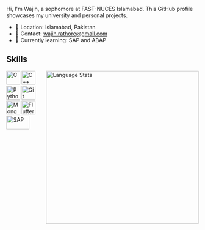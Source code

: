 
Hi, I'm Wajih, a sophomore at FAST-NUCES Islamabad. This GitHub profile showcases my university and personal projects.

- 📍 Location: Islamabad, Pakistan
- 📧 Contact: [wajih.rathore@gmail.com](mailto:wajih.rathore@gmail.com)
- 🧠 Currently learning: SAP and ABAP

## Skills
<img align="right" alt="Language Stats" width="400" src="https://github-readme-stats.vercel.app/api/top-langs/?username=wajih-rathore&layout=compact&langs_count=8&theme=dark">
<p align="left"> 
  <a href="https://docs.microsoft.com/en-us/cpp/?view=msvc-170" target="_blank" rel="noreferrer"><img src="https://raw.githubusercontent.com/danielcranney/readme-generator/main/public/icons/skills/c-colored.svg" width="36" height="36" alt="C" /></a>
  <a href="https://docs.microsoft.com/en-us/cpp/?view=msvc-170" target="_blank" rel="noreferrer"><img src="https://raw.githubusercontent.com/danielcranney/readme-generator/main/public/icons/skills/cplusplus-colored.svg" width="36" height="36" alt="C++" /></a>
  <a href="https://www.python.org/" target="_blank" rel="noreferrer"><img src="https://raw.githubusercontent.com/danielcranney/readme-generator/main/public/icons/skills/python-colored.svg" width="36" height="36" alt="Python" /></a>
  <a href="https://git-scm.com/" target="_blank" rel="noreferrer"><img src="https://raw.githubusercontent.com/danielcranney/readme-generator/main/public/icons/skills/git-colored.svg" width="36" height="36" alt="Git" /></a>
  <a href="https://www.mongodb.com/" target="_blank" rel="noreferrer"><img src="https://raw.githubusercontent.com/danielcranney/readme-generator/main/public/icons/skills/mongodb-colored.svg" width="36" height="36" alt="MongoDB" /></a>
  <a href="https://flutter.dev/" target="_blank" rel="noreferrer"><img src="https://raw.githubusercontent.com/danielcranney/readme-generator/main/public/icons/skills/flutter-colored.svg" width="36" height="36" alt="Flutter" /></a>
  <a href="https://www.sap.com/index.html" target="_blank" rel="noreferrer"><img src="https://upload.wikimedia.org/wikipedia/commons/5/59/SAP_2011_logo.svg" width="60" height="36" alt="SAP" /></a>
</p>
